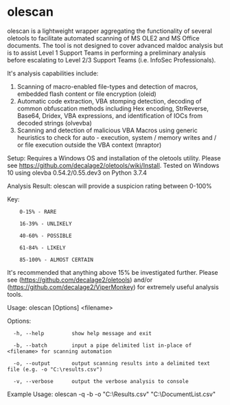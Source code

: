 # olescan

olescan is a lightweight wrapper aggregating the functionality of several oletools
to facilitate automated scanning of MS OLE2 and MS Office documents. The tool is
not designed to cover advanced maldoc analysis but is to assist Level 1 Support Teams
in performing a preliminary analysis before escalating to Level 2/3 Support Teams (i.e. InfoSec Professionals).

It's analysis capabilities include:
   1. Scanning of macro-enabled file-types and detection of macros, embedded flash content or
      file encryption (oleid)
   2. Automatic code extraction, VBA stomping detection, decoding of common obfuscation
      methods including Hex encoding, StrReverse, Base64, Dridex, VBA expressions, and
      identification of IOCs from decoded strings (olvevba)
   3. Scanning and detection of malicious VBA Macros using generic heuristics to check for
      auto - execution, system / memory writes and / or file execution outside the VBA context (mraptor)

Setup:
Requires a Windows OS and installation of the oletools utility. Please see https://github.com/decalage2/oletools/wiki/Install. 
Tested on Windows 10 using olevba 0.54.2/0.55.dev3 on Python 3.7.4

Analysis Result: olescan will provide a suspicion rating between 0-100%

Key:

		0-15% - RARE

		16-39% - UNLIKELY

		40-60% - POSSIBLE

		61-84% - LIKELY

		85-100% - ALMOST CERTAIN


It's recommended that anything above 15% be investigated further. Please see (https://github.com/decalage2/oletools) 
and/or (https://github.com/decalage2/ViperMonkey) for extremely useful analysis tools.

Usage: olescan [Options] \<filename>

Options:

      -h, --help         show help message and exit

      -b, --batch        input a pipe delimited list in-place of <filename> for scanning automation

      -o, --output       output scanning results into a delimited text file (e.g. -o "C:\results.csv")

	  -v, --verbose		 output the verbose analysis to console


Example Usage: olescan -q -b -o "C:\Results.csv" "C:\DocumentList.csv"
